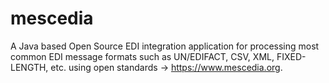 # mescedia
A Java based Open Source EDI integration application for processing most common EDI message formats such as UN/EDIFACT, CSV, XML, FIXED-LENGTH, etc. using open standards -> https://www.mescedia.org.
